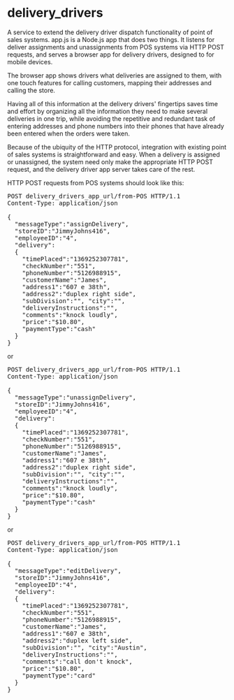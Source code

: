 delivery_drivers
================

A service to extend the delivery driver dispatch functionality of point of sales systems.
app.js is a Node.js app that does two things. It listens for deliver assignments and unassignments from POS systems via HTTP POST requests, and serves a browser app for delivery drivers, designed to for mobile devices. 

The browser app shows drivers what deliveries are assigned to them, with one touch features for calling customers, mapping their addresses and calling the store. 

Having all of this information at the delivery drivers' fingertips saves time and effort by organizing all the information they need to make several deliveries in one trip, while avoiding the repetitive and redundant task of entering addresses and phone numbers into their phones that have already been entered when the orders were taken. 

Because of the ubiquity of the HTTP protocol, integration with existing point of sales systems is straightforward and easy. When a delivery is assigned or unassigned, the system need only make the appropriate HTTP POST request, and the delivery driver app server takes care of the rest. 

HTTP POST requests from POS systems should look like this:

<pre>
POST delivery_drivers_app_url/from-POS HTTP/1.1
Content-Type: application/json

{
  "messageType":"assignDelivery",
  "storeID":"JimmyJohns416",
  "employeeID":"4",
  "delivery":
  {
    "timePlaced":"1369252307781",
    "checkNumber":"551",
    "phoneNumber":"5126988915",
    "customerName":"James",
    "address1":"607 e 38th",
    "address2":"duplex right side",
    "subDivision":"", "city":"",
    "deliveryInstructions":"",
    "comments":"knock loudly",
    "price":"$10.80",
    "paymentType":"cash"
  }
}
</pre>
or
<pre>
POST delivery_drivers_app_url/from-POS HTTP/1.1
Content-Type: application/json

{
  "messageType":"unassignDelivery",
  "storeID":"JimmyJohns416",
  "employeeID":"4",
  "delivery":
  {
    "timePlaced":"1369252307781",
    "checkNumber":"551",
    "phoneNumber":"5126988915",
    "customerName":"James",
    "address1":"607 e 38th",
    "address2":"duplex right side",
    "subDivision":"", "city":"",
    "deliveryInstructions":"",
    "comments":"knock loudly",
    "price":"$10.80",
    "paymentType":"cash"
  }
}
</pre>
or
<pre>
POST delivery_drivers_app_url/from-POS HTTP/1.1
Content-Type: application/json

{
  "messageType":"editDelivery",
  "storeID":"JimmyJohns416",
  "employeeID":"4",
  "delivery":
  {
    "timePlaced":"1369252307781",
    "checkNumber":"551",
    "phoneNumber":"5126988915",
    "customerName":"James",
    "address1":"607 e 38th",
    "address2":"duplex left side",
    "subDivision":"", "city":"Austin",
    "deliveryInstructions":"",
    "comments":"call don't knock",
    "price":"$10.80",
    "paymentType":"card"
  }
}
</pre>
